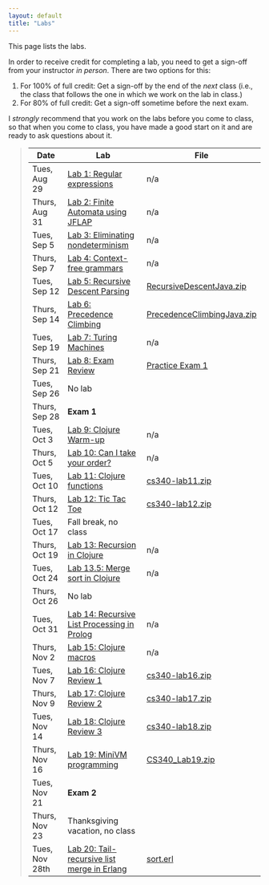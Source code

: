 ```yaml
---
layout: default
title: "Labs"
---
```


This page lists the labs.

In order to receive credit for completing a lab, you need to get a sign-off from your instructor *in person*.  There are two options for this:

1. For 100% of full credit: Get a sign-off by the end of the *next* class (i.e., the class that follows the one in which we work on the lab in class.)
2. For 80% of full credit: Get a sign-off sometime before the next exam.

I *strongly* recommend that you work on the labs before you come to class, so that when you come to class, you have made a good start on it and are ready to ask questions about it.

> Date | Lab | File
> ---- | --- | ----
> Tues, Aug 29 | [Lab 1: Regular expressions](lab01.html) | n/a
> Thurs, Aug 31 | [Lab 2: Finite Automata using JFLAP](lab02.html) | n/a
> Tues, Sep 5 | [Lab 3: Eliminating nondeterminism](lab03.html) | n/a
> Thurs, Sep 7 | [Lab 4: Context-free grammars](lab04.html) | n/a
> Tues, Sep 12 | [Lab 5: Recursive Descent Parsing](lab05.html) | [RecursiveDescentJava.zip](../lectures/RecursiveDescentJava.zip)
> Thurs, Sep 14 | [Lab 6: Precedence Climbing](lab06.html) | [PrecedenceClimbingJava.zip](../lectures/PrecedenceClimbingJava.zip)
> Tues, Sep 19 | [Lab 7: Turing Machines](lab07.html) | n/a
> Thurs, Sep 21 | [Lab 8: Exam Review](lab08.html) | [Practice Exam 1](../practice/cs340-fall2016-exam01.pdf)
> Tues, Sep 26 | No lab
> Thurs, Sep 28 | **Exam 1**
> Tues, Oct 3 | [Lab 9: Clojure Warm-up](lab09.html) | n/a
> Thurs, Oct 5 | [Lab 10: Can I take your order?](lab10.html) | n/a
> Tues, Oct 10 | [Lab 11: Clojure functions](lab11.html) | [cs340-lab11.zip](cs340-lab11.zip)
> Thurs, Oct 12 | [Lab 12: Tic Tac Toe](lab12.html) | [cs340-lab12.zip](cs340-lab12.zip)
> Tues, Oct 17 | Fall break, no class
> Thurs, Oct 19 | [Lab 13: Recursion in Clojure](lab13.html) | n/a
> Tues, Oct 24 | [Lab 13.5: Merge sort in Clojure](lab13_5.html) | n/a
> Thurs, Oct 26 | No lab
> Tues, Oct 31 | [Lab 14: Recursive List Processing in Prolog](lab14.html) | n/a
> Thurs, Nov 2 | [Lab 15: Clojure macros](lab15.html) | n/a
> Tues, Nov 7 | [Lab 16: Clojure Review 1](lab16.html) | [cs340-lab16.zip](cs340-lab16.zip)
> Thurs, Nov 9 | [Lab 17: Clojure Review 2](lab17.html) | [cs340-lab17.zip](cs340-lab17.zip)
> Tues, Nov 14 | [Lab 18: Clojure Review 3](lab18.html) | [cs340-lab18.zip](cs340-lab18.zip)
> Thurs, Nov 16 | [Lab 19: MiniVM programming](lab19.html) | [CS340\_Lab19.zip](CS340_Lab19.zip)
> Tues, Nov 21 | **Exam 2**
> Thurs, Nov 23 | Thanksgiving vacation, no class
> Tues, Nov 28th | [Lab 20: Tail-recursive list merge in Erlang](lab20.html) | [sort.erl](../lectures/sort.erl)
